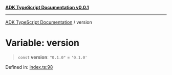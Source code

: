 [**ADK TypeScript Documentation v0.0.1**](../README.md)

***

[ADK TypeScript Documentation](../globals.md) / version

# Variable: version

> `const` **version**: `"0.1.0"` = `'0.1.0'`

Defined in: [index.ts:98](https://github.com/pontus-devoteam/adk-typescript/blob/9fe8a397cfb495545a029b2d9b6f8a0adf2c2de5/src/index.ts#L98)

